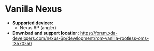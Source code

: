 # Vanilla Nexus

+ **Supported devices:**
    + Nexus 6P (angler)
+ **Download and support location:** https://forum.xda-developers.com/nexus-6p/development/rom-vanilla-rootless-oms-t3570350
